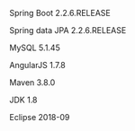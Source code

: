 Spring Boot 2.2.6.RELEASE

Spring data JPA 2.2.6.RELEASE 

MySQL 5.1.45 

AngularJS 1.7.8

Maven 3.8.0

JDK 1.8

Eclipse 2018-09
